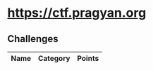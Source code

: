 # <https://ctf.pragyan.org>

## Challenges

Name                                          | Category             | Points
----------------------------------------------|----------------------|----------

